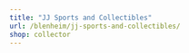 ```yaml
---
title: "JJ Sports and Collectibles"
url: /blenheim/jj-sports-and-collectibles/
shop: collector
---
```

